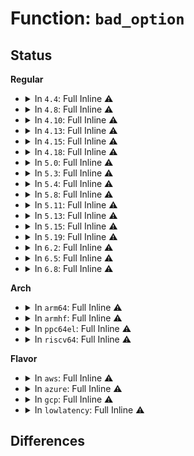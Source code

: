 # Function: <code>bad_option</code>

## Status
<b>Regular</b>
<ul>
<li>
<details>
<summary>In <code>4.4</code>: Full Inline ⚠️</summary>

**Collision:** Unique Static

**Inline:** Full

**Transformation:** False

**Instances:**

```
In security/selinux/hooks.c (ffffffff81345d0b)
Location: security/selinux/hooks.c:591
Inline: True
Inline callers:
  - security/selinux/hooks.c:selinux_set_mnt_opts
  - security/selinux/hooks.c:selinux_set_mnt_opts
  - security/selinux/hooks.c:selinux_set_mnt_opts
  - security/selinux/hooks.c:selinux_set_mnt_opts
  - security/selinux/hooks.c:selinux_sb_remount
  - security/selinux/hooks.c:selinux_sb_remount
  - security/selinux/hooks.c:selinux_sb_remount
  - security/selinux/hooks.c:selinux_sb_remount
```
</details>
</li>
<li>
<details>
<summary>In <code>4.8</code>: Full Inline ⚠️</summary>

**Collision:** Unique Static

**Inline:** Full

**Transformation:** False

**Instances:**

```
In security/selinux/hooks.c (ffffffff8137f592)
Location: security/selinux/hooks.c:663
Inline: True
Inline callers:
  - security/selinux/hooks.c:selinux_sb_remount
  - security/selinux/hooks.c:selinux_sb_remount
  - security/selinux/hooks.c:selinux_sb_remount
  - security/selinux/hooks.c:selinux_sb_remount
  - security/selinux/hooks.c:selinux_set_mnt_opts
  - security/selinux/hooks.c:selinux_set_mnt_opts
  - security/selinux/hooks.c:selinux_set_mnt_opts
  - security/selinux/hooks.c:selinux_set_mnt_opts
```
</details>
</li>
<li>
<details>
<summary>In <code>4.10</code>: Full Inline ⚠️</summary>

**Collision:** Unique Static

**Inline:** Full

**Transformation:** False

**Instances:**

```
In security/selinux/hooks.c (ffffffff81396022)
Location: security/selinux/hooks.c:664
Inline: True
Inline callers:
  - security/selinux/hooks.c:selinux_sb_remount
  - security/selinux/hooks.c:selinux_sb_remount
  - security/selinux/hooks.c:selinux_sb_remount
  - security/selinux/hooks.c:selinux_sb_remount
  - security/selinux/hooks.c:selinux_set_mnt_opts
  - security/selinux/hooks.c:selinux_set_mnt_opts
  - security/selinux/hooks.c:selinux_set_mnt_opts
  - security/selinux/hooks.c:selinux_set_mnt_opts
```
</details>
</li>
<li>
<details>
<summary>In <code>4.13</code>: Full Inline ⚠️</summary>

**Collision:** Unique Static

**Inline:** Full

**Transformation:** False

**Instances:**

```
In security/selinux/hooks.c (ffffffff813ac113)
Location: security/selinux/hooks.c:611
Inline: True
Inline callers:
  - security/selinux/hooks.c:selinux_sb_remount
  - security/selinux/hooks.c:selinux_sb_remount
  - security/selinux/hooks.c:selinux_sb_remount
  - security/selinux/hooks.c:selinux_sb_remount
  - security/selinux/hooks.c:selinux_set_mnt_opts
  - security/selinux/hooks.c:selinux_set_mnt_opts
  - security/selinux/hooks.c:selinux_set_mnt_opts
  - security/selinux/hooks.c:selinux_set_mnt_opts
```
</details>
</li>
<li>
<details>
<summary>In <code>4.15</code>: Full Inline ⚠️</summary>

**Collision:** Unique Static

**Inline:** Full

**Transformation:** False

**Instances:**

```
In security/selinux/hooks.c (ffffffff813d2183)
Location: security/selinux/hooks.c:612
Inline: True
Inline callers:
  - security/selinux/hooks.c:selinux_sb_remount
  - security/selinux/hooks.c:selinux_sb_remount
  - security/selinux/hooks.c:selinux_sb_remount
  - security/selinux/hooks.c:selinux_sb_remount
  - security/selinux/hooks.c:selinux_set_mnt_opts
  - security/selinux/hooks.c:selinux_set_mnt_opts
  - security/selinux/hooks.c:selinux_set_mnt_opts
  - security/selinux/hooks.c:selinux_set_mnt_opts
```
</details>
</li>
<li>
<details>
<summary>In <code>4.18</code>: Full Inline ⚠️</summary>

**Collision:** Unique Static

**Inline:** Full

**Transformation:** False

**Instances:**

```
In security/selinux/hooks.c (ffffffff81401947)
Location: security/selinux/hooks.c:694
Inline: True
Inline callers:
  - security/selinux/hooks.c:selinux_sb_remount
  - security/selinux/hooks.c:selinux_sb_remount
  - security/selinux/hooks.c:selinux_sb_remount
  - security/selinux/hooks.c:selinux_sb_remount
  - security/selinux/hooks.c:selinux_set_mnt_opts
  - security/selinux/hooks.c:selinux_set_mnt_opts
  - security/selinux/hooks.c:selinux_set_mnt_opts
  - security/selinux/hooks.c:selinux_set_mnt_opts
```
</details>
</li>
<li>
<details>
<summary>In <code>5.0</code>: Full Inline ⚠️</summary>

**Collision:** Unique Static

**Inline:** Full

**Transformation:** False

**Instances:**

```
In security/selinux/hooks.c (ffffffff8141ceda)
Location: security/selinux/hooks.c:586
Inline: True
Inline callers:
  - security/selinux/hooks.c:selinux_sb_remount
  - security/selinux/hooks.c:selinux_sb_remount
  - security/selinux/hooks.c:selinux_sb_remount
  - security/selinux/hooks.c:selinux_sb_remount
  - security/selinux/hooks.c:selinux_set_mnt_opts
  - security/selinux/hooks.c:selinux_set_mnt_opts
  - security/selinux/hooks.c:selinux_set_mnt_opts
  - security/selinux/hooks.c:selinux_set_mnt_opts
```
</details>
</li>
<li>
<details>
<summary>In <code>5.3</code>: Full Inline ⚠️</summary>

**Collision:** Unique Static

**Inline:** Full

**Transformation:** False

**Instances:**

```
In security/selinux/hooks.c (ffffffff8144a934)
Location: security/selinux/hooks.c:609
Inline: True
Inline callers:
  - security/selinux/hooks.c:selinux_sb_remount
  - security/selinux/hooks.c:selinux_sb_remount
  - security/selinux/hooks.c:selinux_sb_remount
  - security/selinux/hooks.c:selinux_sb_remount
  - security/selinux/hooks.c:selinux_set_mnt_opts
  - security/selinux/hooks.c:selinux_set_mnt_opts
  - security/selinux/hooks.c:selinux_set_mnt_opts
  - security/selinux/hooks.c:selinux_set_mnt_opts
```
</details>
</li>
<li>
<details>
<summary>In <code>5.4</code>: Full Inline ⚠️</summary>

**Collision:** Unique Static

**Inline:** Full

**Transformation:** False

**Instances:**

```
In security/selinux/hooks.c (ffffffff81464654)
Location: security/selinux/hooks.c:611
Inline: True
Inline callers:
  - security/selinux/hooks.c:selinux_sb_remount
  - security/selinux/hooks.c:selinux_sb_remount
  - security/selinux/hooks.c:selinux_sb_remount
  - security/selinux/hooks.c:selinux_sb_remount
  - security/selinux/hooks.c:selinux_set_mnt_opts
  - security/selinux/hooks.c:selinux_set_mnt_opts
  - security/selinux/hooks.c:selinux_set_mnt_opts
  - security/selinux/hooks.c:selinux_set_mnt_opts
```
</details>
</li>
<li>
<details>
<summary>In <code>5.8</code>: Full Inline ⚠️</summary>

**Collision:** Unique Static

**Inline:** Full

**Transformation:** False

**Instances:**

```
In security/selinux/hooks.c (ffffffff814b9473)
Location: security/selinux/hooks.c:560
Inline: True
Inline callers:
  - security/selinux/hooks.c:selinux_sb_remount
  - security/selinux/hooks.c:selinux_sb_remount
  - security/selinux/hooks.c:selinux_sb_remount
  - security/selinux/hooks.c:selinux_sb_remount
  - security/selinux/hooks.c:selinux_set_mnt_opts
  - security/selinux/hooks.c:selinux_set_mnt_opts
  - security/selinux/hooks.c:selinux_set_mnt_opts
  - security/selinux/hooks.c:selinux_set_mnt_opts
```
</details>
</li>
<li>
<details>
<summary>In <code>5.11</code>: Full Inline ⚠️</summary>

**Collision:** Unique Static

**Inline:** Full

**Transformation:** False

**Instances:**

```
In security/selinux/hooks.c (ffffffff814d6082)
Location: security/selinux/hooks.c:561
Inline: True
Inline callers:
  - security/selinux/hooks.c:selinux_sb_remount
  - security/selinux/hooks.c:selinux_sb_remount
  - security/selinux/hooks.c:selinux_sb_remount
  - security/selinux/hooks.c:selinux_sb_remount
  - security/selinux/hooks.c:selinux_set_mnt_opts
  - security/selinux/hooks.c:selinux_set_mnt_opts
  - security/selinux/hooks.c:selinux_set_mnt_opts
  - security/selinux/hooks.c:selinux_set_mnt_opts
```
</details>
</li>
<li>
<details>
<summary>In <code>5.13</code>: Full Inline ⚠️</summary>

**Collision:** Unique Static

**Inline:** Full

**Transformation:** False

**Instances:**

```
In security/selinux/hooks.c (ffffffff814dcf09)
Location: security/selinux/hooks.c:617
Inline: True
Inline callers:
  - security/selinux/hooks.c:selinux_sb_remount
  - security/selinux/hooks.c:selinux_sb_remount
  - security/selinux/hooks.c:selinux_sb_remount
  - security/selinux/hooks.c:selinux_sb_remount
  - security/selinux/hooks.c:selinux_sb_mnt_opts_compat
  - security/selinux/hooks.c:selinux_sb_mnt_opts_compat
  - security/selinux/hooks.c:selinux_sb_mnt_opts_compat
  - security/selinux/hooks.c:selinux_sb_mnt_opts_compat
  - security/selinux/hooks.c:selinux_set_mnt_opts
  - security/selinux/hooks.c:selinux_set_mnt_opts
  - security/selinux/hooks.c:selinux_set_mnt_opts
  - security/selinux/hooks.c:selinux_set_mnt_opts
```
</details>
</li>
<li>
<details>
<summary>In <code>5.15</code>: Full Inline ⚠️</summary>

**Collision:** Unique Static

**Inline:** Full

**Transformation:** False

**Instances:**

```
In security/selinux/hooks.c (ffffffff815363d9)
Location: security/selinux/hooks.c:594
Inline: True
Inline callers:
  - security/selinux/hooks.c:selinux_sb_remount
  - security/selinux/hooks.c:selinux_sb_remount
  - security/selinux/hooks.c:selinux_sb_remount
  - security/selinux/hooks.c:selinux_sb_remount
  - security/selinux/hooks.c:selinux_sb_mnt_opts_compat
  - security/selinux/hooks.c:selinux_sb_mnt_opts_compat
  - security/selinux/hooks.c:selinux_sb_mnt_opts_compat
  - security/selinux/hooks.c:selinux_sb_mnt_opts_compat
  - security/selinux/hooks.c:selinux_set_mnt_opts
  - security/selinux/hooks.c:selinux_set_mnt_opts
  - security/selinux/hooks.c:selinux_set_mnt_opts
  - security/selinux/hooks.c:selinux_set_mnt_opts
```
</details>
</li>
<li>
<details>
<summary>In <code>5.19</code>: Full Inline ⚠️</summary>

**Collision:** Unique Static

**Inline:** Full

**Transformation:** False

**Instances:**

```
In security/selinux/hooks.c (ffffffff815cd613)
Location: security/selinux/hooks.c:578
Inline: True
Inline callers:
  - security/selinux/hooks.c:selinux_sb_remount
  - security/selinux/hooks.c:selinux_sb_remount
  - security/selinux/hooks.c:selinux_sb_remount
  - security/selinux/hooks.c:selinux_sb_remount
  - security/selinux/hooks.c:selinux_sb_mnt_opts_compat
  - security/selinux/hooks.c:selinux_sb_mnt_opts_compat
  - security/selinux/hooks.c:selinux_sb_mnt_opts_compat
  - security/selinux/hooks.c:selinux_sb_mnt_opts_compat
  - security/selinux/hooks.c:selinux_set_mnt_opts
  - security/selinux/hooks.c:selinux_set_mnt_opts
  - security/selinux/hooks.c:selinux_set_mnt_opts
  - security/selinux/hooks.c:selinux_set_mnt_opts
```
</details>
</li>
<li>
<details>
<summary>In <code>6.2</code>: Full Inline ⚠️</summary>

**Collision:** Unique Static

**Inline:** Full

**Transformation:** False

**Instances:**

```
In security/selinux/hooks.c (ffffffff8167af6f)
Location: security/selinux/hooks.c:580
Inline: True
Inline callers:
  - security/selinux/hooks.c:selinux_sb_remount
  - security/selinux/hooks.c:selinux_sb_remount
  - security/selinux/hooks.c:selinux_sb_remount
  - security/selinux/hooks.c:selinux_sb_remount
  - security/selinux/hooks.c:selinux_sb_mnt_opts_compat
  - security/selinux/hooks.c:selinux_sb_mnt_opts_compat
  - security/selinux/hooks.c:selinux_sb_mnt_opts_compat
  - security/selinux/hooks.c:selinux_sb_mnt_opts_compat
  - security/selinux/hooks.c:selinux_set_mnt_opts
  - security/selinux/hooks.c:selinux_set_mnt_opts
  - security/selinux/hooks.c:selinux_set_mnt_opts
  - security/selinux/hooks.c:selinux_set_mnt_opts
```
</details>
</li>
<li>
<details>
<summary>In <code>6.5</code>: Full Inline ⚠️</summary>

**Collision:** Unique Static

**Inline:** Full

**Transformation:** False

**Instances:**

```
In security/selinux/hooks.c (ffffffff816b36bf)
Location: security/selinux/hooks.c:572
Inline: True
Inline callers:
  - security/selinux/hooks.c:selinux_sb_remount
  - security/selinux/hooks.c:selinux_sb_remount
  - security/selinux/hooks.c:selinux_sb_remount
  - security/selinux/hooks.c:selinux_sb_remount
  - security/selinux/hooks.c:selinux_sb_mnt_opts_compat
  - security/selinux/hooks.c:selinux_sb_mnt_opts_compat
  - security/selinux/hooks.c:selinux_sb_mnt_opts_compat
  - security/selinux/hooks.c:selinux_sb_mnt_opts_compat
  - security/selinux/hooks.c:selinux_set_mnt_opts
  - security/selinux/hooks.c:selinux_set_mnt_opts
  - security/selinux/hooks.c:selinux_set_mnt_opts
  - security/selinux/hooks.c:selinux_set_mnt_opts
```
</details>
</li>
<li>
<details>
<summary>In <code>6.8</code>: Full Inline ⚠️</summary>

**Collision:** Unique Static

**Inline:** Full

**Transformation:** False

**Instances:**

```
In security/selinux/hooks.c (ffffffff816f0293)
Location: security/selinux/hooks.c:613
Inline: True
Inline callers:
  - security/selinux/hooks.c:selinux_sb_remount
  - security/selinux/hooks.c:selinux_sb_remount
  - security/selinux/hooks.c:selinux_sb_remount
  - security/selinux/hooks.c:selinux_sb_remount
  - security/selinux/hooks.c:selinux_sb_mnt_opts_compat
  - security/selinux/hooks.c:selinux_sb_mnt_opts_compat
  - security/selinux/hooks.c:selinux_sb_mnt_opts_compat
  - security/selinux/hooks.c:selinux_sb_mnt_opts_compat
  - security/selinux/hooks.c:selinux_set_mnt_opts
  - security/selinux/hooks.c:selinux_set_mnt_opts
  - security/selinux/hooks.c:selinux_set_mnt_opts
  - security/selinux/hooks.c:selinux_set_mnt_opts
```
</details>
</li>
</ul>
<b>Arch</b>
<ul>
<li>
<details>
<summary>In <code>arm64</code>: Full Inline ⚠️</summary>

**Collision:** Unique Static

**Inline:** Full

**Transformation:** False

**Instances:**

```
In security/selinux/hooks.c (ffff8000105526f0)
Location: security/selinux/hooks.c:611
Inline: True
Inline callers:
  - security/selinux/hooks.c:selinux_sb_remount
  - security/selinux/hooks.c:selinux_sb_remount
  - security/selinux/hooks.c:selinux_sb_remount
  - security/selinux/hooks.c:selinux_sb_remount
  - security/selinux/hooks.c:selinux_set_mnt_opts
  - security/selinux/hooks.c:selinux_set_mnt_opts
  - security/selinux/hooks.c:selinux_set_mnt_opts
  - security/selinux/hooks.c:selinux_set_mnt_opts
```
</details>
</li>
<li>
<details>
<summary>In <code>armhf</code>: Full Inline ⚠️</summary>

**Collision:** Unique Static

**Inline:** Full

**Transformation:** False

**Instances:**

```
In security/selinux/hooks.c (c0704a10)
Location: security/selinux/hooks.c:611
Inline: True
Inline callers:
  - security/selinux/hooks.c:selinux_sb_remount
  - security/selinux/hooks.c:selinux_sb_remount
  - security/selinux/hooks.c:selinux_sb_remount
  - security/selinux/hooks.c:selinux_sb_remount
  - security/selinux/hooks.c:selinux_set_mnt_opts
  - security/selinux/hooks.c:selinux_set_mnt_opts
  - security/selinux/hooks.c:selinux_set_mnt_opts
  - security/selinux/hooks.c:selinux_set_mnt_opts
```
</details>
</li>
<li>
<details>
<summary>In <code>ppc64el</code>: Full Inline ⚠️</summary>

**Collision:** Unique Static

**Inline:** Full

**Transformation:** False

**Instances:**

```
In security/selinux/hooks.c (c0000000006a911c)
Location: security/selinux/hooks.c:611
Inline: True
Inline callers:
  - security/selinux/hooks.c:selinux_sb_remount
  - security/selinux/hooks.c:selinux_sb_remount
  - security/selinux/hooks.c:selinux_sb_remount
  - security/selinux/hooks.c:selinux_sb_remount
  - security/selinux/hooks.c:selinux_set_mnt_opts
  - security/selinux/hooks.c:selinux_set_mnt_opts
  - security/selinux/hooks.c:selinux_set_mnt_opts
  - security/selinux/hooks.c:selinux_set_mnt_opts
```
</details>
</li>
<li>
<details>
<summary>In <code>riscv64</code>: Full Inline ⚠️</summary>

**Collision:** Unique Static

**Inline:** Full

**Transformation:** False

**Instances:**

```
In security/selinux/hooks.c (ffffffe0003ab5fa)
Location: security/selinux/hooks.c:611
Inline: True
Inline callers:
  - security/selinux/hooks.c:selinux_sb_remount
  - security/selinux/hooks.c:selinux_sb_remount
  - security/selinux/hooks.c:selinux_sb_remount
  - security/selinux/hooks.c:selinux_sb_remount
  - security/selinux/hooks.c:selinux_set_mnt_opts
  - security/selinux/hooks.c:selinux_set_mnt_opts
  - security/selinux/hooks.c:selinux_set_mnt_opts
  - security/selinux/hooks.c:selinux_set_mnt_opts
```
</details>
</li>
</ul>
<b>Flavor</b>
<ul>
<li>
<details>
<summary>In <code>aws</code>: Full Inline ⚠️</summary>

**Collision:** Unique Static

**Inline:** Full

**Transformation:** False

**Instances:**

```
In security/selinux/hooks.c (ffffffff8145cc34)
Location: security/selinux/hooks.c:611
Inline: True
Inline callers:
  - security/selinux/hooks.c:selinux_sb_remount
  - security/selinux/hooks.c:selinux_sb_remount
  - security/selinux/hooks.c:selinux_sb_remount
  - security/selinux/hooks.c:selinux_sb_remount
  - security/selinux/hooks.c:selinux_set_mnt_opts
  - security/selinux/hooks.c:selinux_set_mnt_opts
  - security/selinux/hooks.c:selinux_set_mnt_opts
  - security/selinux/hooks.c:selinux_set_mnt_opts
```
</details>
</li>
<li>
<details>
<summary>In <code>azure</code>: Full Inline ⚠️</summary>

**Collision:** Unique Static

**Inline:** Full

**Transformation:** False

**Instances:**

```
In security/selinux/hooks.c (ffffffff8144d664)
Location: security/selinux/hooks.c:611
Inline: True
Inline callers:
  - security/selinux/hooks.c:selinux_sb_remount
  - security/selinux/hooks.c:selinux_sb_remount
  - security/selinux/hooks.c:selinux_sb_remount
  - security/selinux/hooks.c:selinux_sb_remount
  - security/selinux/hooks.c:selinux_set_mnt_opts
  - security/selinux/hooks.c:selinux_set_mnt_opts
  - security/selinux/hooks.c:selinux_set_mnt_opts
  - security/selinux/hooks.c:selinux_set_mnt_opts
```
</details>
</li>
<li>
<details>
<summary>In <code>gcp</code>: Full Inline ⚠️</summary>

**Collision:** Unique Static

**Inline:** Full

**Transformation:** False

**Instances:**

```
In security/selinux/hooks.c (ffffffff81458cd4)
Location: security/selinux/hooks.c:611
Inline: True
Inline callers:
  - security/selinux/hooks.c:selinux_sb_remount
  - security/selinux/hooks.c:selinux_sb_remount
  - security/selinux/hooks.c:selinux_sb_remount
  - security/selinux/hooks.c:selinux_sb_remount
  - security/selinux/hooks.c:selinux_set_mnt_opts
  - security/selinux/hooks.c:selinux_set_mnt_opts
  - security/selinux/hooks.c:selinux_set_mnt_opts
  - security/selinux/hooks.c:selinux_set_mnt_opts
```
</details>
</li>
<li>
<details>
<summary>In <code>lowlatency</code>: Full Inline ⚠️</summary>

**Collision:** Unique Static

**Inline:** Full

**Transformation:** False

**Instances:**

```
In security/selinux/hooks.c (ffffffff8146d7e4)
Location: security/selinux/hooks.c:611
Inline: True
Inline callers:
  - security/selinux/hooks.c:selinux_sb_remount
  - security/selinux/hooks.c:selinux_sb_remount
  - security/selinux/hooks.c:selinux_sb_remount
  - security/selinux/hooks.c:selinux_sb_remount
  - security/selinux/hooks.c:selinux_set_mnt_opts
  - security/selinux/hooks.c:selinux_set_mnt_opts
  - security/selinux/hooks.c:selinux_set_mnt_opts
  - security/selinux/hooks.c:selinux_set_mnt_opts
```
</details>
</li>
</ul>

## Differences
